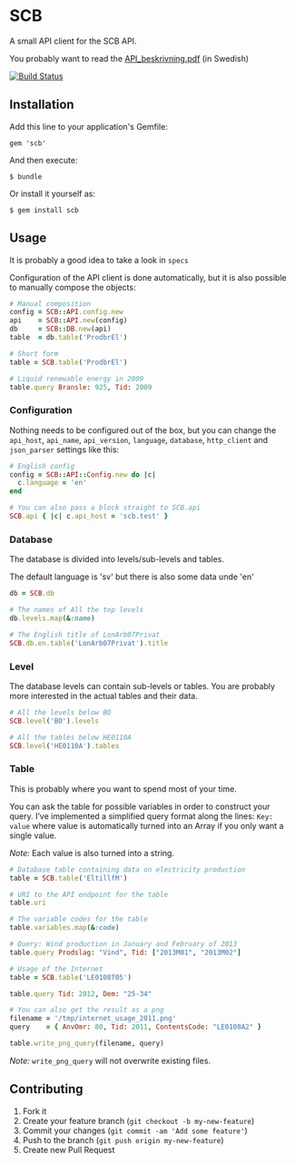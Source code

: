# SCB

A small API client for the SCB API.

You probably want to read the [API\_beskrivning.pdf](http://www.scb.se/Grupp/OmSCB/Dokument/API-beskrivning.pdf) (in Swedish)

[![Build Status](https://travis-ci.org/peterhellberg/scb.png?branch=master)](https://travis-ci.org/peterhellberg/scb)

## Installation

Add this line to your application's Gemfile:

    gem 'scb'

And then execute:

    $ bundle

Or install it yourself as:

    $ gem install scb

## Usage

It is probably a good idea to take a look in `specs`

Configuration of the API client is done automatically, but it is also possible to manually compose the objects:

```ruby
# Manual composition
config = SCB::API.config.new
api    = SCB::API.new(config)
db     = SCB::DB.new(api)
table  = db.table('ProdbrEl')

# Short form
table = SCB.table('ProdbrEl')

# Liquid renewable energy in 2009
table.query Bransle: 925, Tid: 2009
```

### Configuration

Nothing needs to be configured out of the box, but you can change the
`api_host`, `api_name`, `api_version`, `language`, `database`, 
`http_client` and `json_parser` settings like this:

```ruby
# English config
config = SCB::API::Config.new do |c|
  c.language = 'en'
end

# You can also pass a block straight to SCB.api
SCB.api { |c| c.api_host = 'scb.test' } 
```

### Database

The database is divided into levels/sub-levels and tables.

The default language is 'sv' but there is also some data unde 'en'

```ruby
db = SCB.db

# The names of All the top levels
db.levels.map(&:name)

# The English title of LonArb07Privat
SCB.db.en.table('LonArb07Privat').title
```

### Level

The database levels can contain sub-levels or tables. You are probably
more interested in the actual tables and their data. 

```ruby
# All the levels below BO
SCB.level('BO').levels

# All the tables below HE0110A
SCB.level('HE0110A').tables
```

### Table

This is probably where you want to spend most of your time.

You can ask the table for possible variables in order to construct your query. I’ve implemented a simplified query format along the lines: `Key: value` where value is automatically turned into an Array if you only want a single value.

*Note:* Each value is also turned into a string.

```ruby
# Database table containing data on electricity production
table = SCB.table('EltillfM')

# URI to the API endpoint for the table
table.uri

# The variable codes for the table
table.variables.map(&:code)

# Query: Wind production in January and February of 2013
table.query Prodslag: "Vind", Tid: ["2013M01", "2013M02"]

# Usage of the Internet
table = SCB.table('LE0108T05')

table.query Tid: 2012, Dem: "25-34"

# You can also get the result as a png
filename = '/tmp/internet_usage_2011.png'
query    = { AnvOmr: 80, Tid: 2011, ContentsCode: "LE0108A2" }

table.write_png_query(filename, query)
```
*Note:* `write_png_query` will not overwrite existing files.

## Contributing

1. Fork it
2. Create your feature branch (`git checkout -b my-new-feature`)
3. Commit your changes (`git commit -am 'Add some feature'`)
4. Push to the branch (`git push origin my-new-feature`)
5. Create new Pull Request
